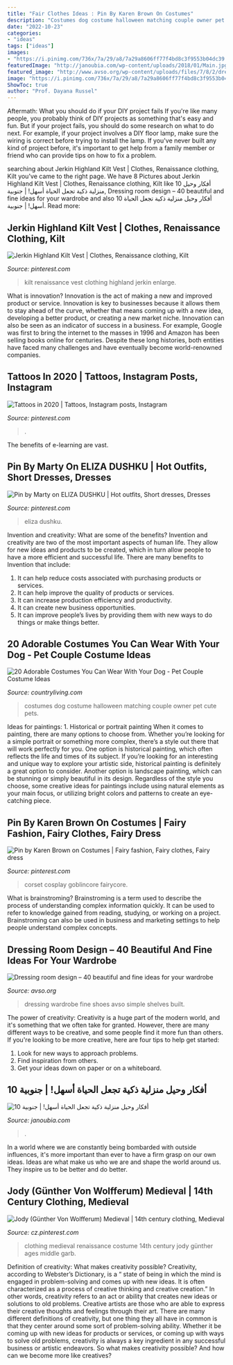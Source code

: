 ```yaml
---
title: "Fair Clothes Ideas : Pin By Karen Brown On Costumes"
description: "Costumes dog costume halloween matching couple owner pet cute pets"
date: "2022-10-23"
categories:
- "ideas"
tags: ["ideas"]
images:
- "https://i.pinimg.com/736x/7a/29/a8/7a29a8606ff77f4bd8c3f9553b04dc39.jpg"
featuredImage: "http://janoubia.com/wp-content/uploads/2018/01/Main.jpg"
featured_image: "http://www.avso.org/wp-content/uploads/files/7/8/2/dressing-room-design-40-beautiful-and-fine-ideas-for-your-wardrobe-10-782.jpg"
image: "https://i.pinimg.com/736x/7a/29/a8/7a29a8606ff77f4bd8c3f9553b04dc39.jpg"
ShowToc: true
author: "Prof. Dayana Russel"
---
```



Aftermath: What you should do if your DIY project fails
If you're like many people, you probably think of DIY projects as something that's easy and fun. But if your project fails, you should do some research on what to do next. For example, if your project involves a DIY floor lamp, make sure the wiring is correct before trying to install the lamp. If you've never built any kind of project before, it's important to get help from a family member or friend who can provide tips on how to fix a problem.

	

		
searching about Jerkin Highland Kilt Vest | Clothes, Renaissance clothing, Kilt you've came to the right page. We have 8 Pictures about Jerkin Highland Kilt Vest | Clothes, Renaissance clothing, Kilt like 10 أفكار وحيل منزلية ذكية تجعل الحياة أسهل! | جنوبية, Dressing room design – 40 beautiful and fine ideas for your wardrobe and also 10 أفكار وحيل منزلية ذكية تجعل الحياة أسهل! | جنوبية. Read more:
		
    
## Jerkin Highland Kilt Vest | Clothes, Renaissance Clothing, Kilt

<img loading=lazy src="https://i.pinimg.com/736x/a1/7e/7c/a17e7c7ade827c28392ee7d864776d53--renaissance-clothing-historical-clothing.jpg" onerror="this.onerror=null;this.src='https://tse2.mm.bing.net/th?id=OIP.g3VmZChrzZYjMsTqWRG0cAAAAA&amp;pid=15.1';" alt="Jerkin Highland Kilt Vest | Clothes, Renaissance clothing, Kilt">

_Source: pinterest.com_

>kilt renaissance vest clothing highland jerkin enlarge. 

	

What is innovation?
Innovation is the act of making a new and improved product or service. Innovation is key to businesses because it allows them to stay ahead of the curve, whether that means coming up with a new idea, developing a better product, or creating a new market niche. Innovation can also be seen as an indicator of success in a business. For example, Google was first to bring the internet to the masses in 1996 and Amazon has been selling books online for centuries. Despite these long histories, both entities have faced many challenges and have eventually become world-renowned companies.

    
## Tattoos In 2020 | Tattoos, Instagram Posts, Instagram

<img loading=lazy src="https://i.pinimg.com/736x/7a/29/a8/7a29a8606ff77f4bd8c3f9553b04dc39.jpg" onerror="this.onerror=null;this.src='https://tse1.mm.bing.net/th?id=OIP.l9i0b4mfl5-eMZsmPrdfDQHaHa&amp;pid=15.1';" alt="Tattoos in 2020 | Tattoos, Instagram posts, Instagram">

_Source: pinterest.com_

>. 

	

The benefits of e-learning are vast.

    
## Pin By Marty On ELIZA DUSHKU | Hot Outfits, Short Dresses, Dresses

<img loading=lazy src="https://i.pinimg.com/736x/b4/36/d3/b436d3aa9d16ce2bbbc448f966699fdb.jpg" onerror="this.onerror=null;this.src='https://tse2.mm.bing.net/th?id=OIP.iISW1Zs0iI3DwdvVA8ZFhQHaQ4&amp;pid=15.1';" alt="Pin by Marty on ELIZA DUSHKU | Hot outfits, Short dresses, Dresses">

_Source: pinterest.com_

>eliza dushku. 

	

Invention and creativity: What are some of the benefits?
Invention and creativity are two of the most important aspects of human life. They allow for new ideas and products to be created, which in turn allow people to have a more efficient and successful life. There are many benefits to Invention that include: 
1. It can help reduce costs associated with purchasing products or services. 
2. It can help improve the quality of products or services. 
3. It can increase production efficiency and productivity. 
4. It can create new business opportunities. 
5. It can improve people’s lives by providing them with new ways to do things or make things better.

    
## 20 Adorable Costumes You Can Wear With Your Dog - Pet Couple Costume Ideas

<img loading=lazy src="https://hips.hearstapps.com/hmg-prod.s3.amazonaws.com/images/matching-dog-and-owner-halloween-costumes-1-1536947442.jpg?crop=1.00xw:1.00xh;0,0&amp;resize=1200:*" onerror="this.onerror=null;this.src='https://tse4.mm.bing.net/th?id=OIP.lZohKqXgy4FBUXZ8yn_j4AHaDt&amp;pid=15.1';" alt="20 Adorable Costumes You Can Wear With Your Dog - Pet Couple Costume Ideas">

_Source: countryliving.com_

>costumes dog costume halloween matching couple owner pet cute pets. 

	

Ideas for paintings: 1. Historical or portrait painting
When it comes to painting, there are many options to choose from. Whether you’re looking for a simple portrait or something more complex, there’s a style out there that will work perfectly for you. One option is historical painting, which often reflects the life and times of its subject. If you’re looking for an interesting and unique way to explore your artistic side, historical painting is definitely a great option to consider. Another option is landscape painting, which can be stunning or simply beautiful in its design. Regardless of the style you choose, some creative ideas for paintings include using natural elements as your main focus, or utilizing bright colors and patterns to create an eye-catching piece.

    
## Pin By Karen Brown On Costumes | Fairy Fashion, Fairy Clothes, Fairy Dress

<img loading=lazy src="https://i.pinimg.com/736x/e5/5a/4e/e55a4e19a4aa076be0d44a989f2a69f7.jpg" onerror="this.onerror=null;this.src='https://tse3.mm.bing.net/th?id=OIP.n6a9A4AnClkoxlazyRS-NQHaLH&amp;pid=15.1';" alt="Pin by Karen Brown on Costumes | Fairy fashion, Fairy clothes, Fairy dress">

_Source: pinterest.com_

>corset cosplay goblincore fairycore. 

	

What is brainstroming?
Brainstroming is a term used to describe the process of understanding complex information quickly. It can be used to refer to knowledge gained from reading, studying, or working on a project. Brainstroming can also be used in business and marketing settings to help people understand complex concepts.

    
## Dressing Room Design – 40 Beautiful And Fine Ideas For Your Wardrobe

<img loading=lazy src="http://www.avso.org/wp-content/uploads/files/7/8/2/dressing-room-design-40-beautiful-and-fine-ideas-for-your-wardrobe-10-782.jpg" onerror="this.onerror=null;this.src='https://tse1.mm.bing.net/th?id=OIP.ezzoZUhVBJPS6IzsRxiKKwHaLA&amp;pid=15.1';" alt="Dressing room design – 40 beautiful and fine ideas for your wardrobe">

_Source: avso.org_

>dressing wardrobe fine shoes avso simple shelves built. 

	

The power of creativity:
Creativity is a huge part of the modern world, and it's something that we often take for granted. However, there are many different ways to be creative, and some people find it more fun than others. If you're looking to be more creative, here are four tips to help get started:
1. Look for new ways to approach problems.
2. Find inspiration from others.
3. Get your ideas down on paper or on a whiteboard.

    
## 10 أفكار وحيل منزلية ذكية تجعل الحياة أسهل! | جنوبية

<img loading=lazy src="http://janoubia.com/wp-content/uploads/2018/01/Main.jpg" onerror="this.onerror=null;this.src='https://tse4.mm.bing.net/th?id=OIP.BJLQ450RzEuJG16xz6cJ7AHaD4&amp;pid=15.1';" alt="10 أفكار وحيل منزلية ذكية تجعل الحياة أسهل! | جنوبية">

_Source: janoubia.com_

>. 

	

In a world where we are constantly being bombarded with outside influences, it's more important than ever to have a firm grasp on our own ideas. Ideas are what make us who we are and shape the world around us. They inspire us to be better and do better.

    
## Jody (Günther Von Wolfferum) Medieval | 14th Century Clothing, Medieval

<img loading=lazy src="https://i.pinimg.com/736x/69/7a/71/697a71c43c3b9a35ce1f057e9936fcb6.jpg" onerror="this.onerror=null;this.src='https://tse2.mm.bing.net/th?id=OIP.RksELnfGSL7dWOBJNC4ZzgHaJb&amp;pid=15.1';" alt="Jody (Günther Von Wolfferum) Medieval | 14th century clothing, Medieval">

_Source: cz.pinterest.com_

>clothing medieval renaissance costume 14th century jody günther ages middle garb. 

	

Definition of creativity: What makes creativity possible?
Creativity, according to Webster’s Dictionary, is a “ state of being in which the mind is engaged in problem-solving and comes up with new ideas. It is often characterized as a process of creative thinking and creative creation.” In other words, creativity refers to an act or ability that creates new ideas or solutions to old problems. Creative artists are those who are able to express their creative thoughts and feelings through their art.
There are many different definitions of creativity, but one thing they all have in common is that they center around some sort of problem-solving ability. Whether it be coming up with new ideas for products or services, or coming up with ways to solve old problems, creativity is always a key ingredient in any successful business or artistic endeavors. So what makes creativity possible? And how can we become more like creatives?

